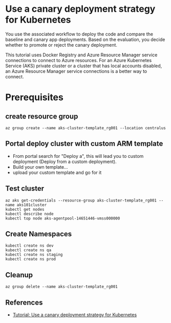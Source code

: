 # Use a canary deployment strategy for Kubernetes

You use the associated workflow to deploy the code and compare the baseline and canary app deployments. Based on the evaluation, you decide whether to promote or reject the canary deployment.

This tutorial uses Docker Registry and Azure Resource Manager service connections to connect to Azure resources. For an Azure Kubernetes Service (AKS) private cluster or a cluster that has local accounts disabled, an Azure Resource Manager service connections is a better way to connect.

# Prerequisites

## create resource group
```
az group create --name aks-cluster-template_rg001 --location centralus
```

## Portal deploy cluster with custom ARM template
- From portal search for "Deploy a", this will lead you to custom deployment (Deploy from a custom deployment).
- Build your own template...
- upload your custom  template and go for it

## Test cluster
```
az aks get-credentials --resource-group aks-cluster-template_rg001 --name aks101cluster
kubectl get nodes
kubectl describe node
kubectl top node aks-agentpool-14651446-vmss000000
```
## Create Namespaces
```
kubectl create ns dev
kubectl create ns qa
kubectl create ns staging
kubectl create ns prod
```
## Cleanup
```
az group delete --name aks-cluster-template_rg001
```

## References
- [Tutorial: Use a canary deployment strategy for Kubernetes](https://learn.microsoft.com/en-us/azure/devops/pipelines/ecosystems/kubernetes/canary-demo?view=azure-devops&tabs=yaml)



